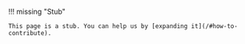 !!! missing "Stub"

    This page is a stub. You can help us by [expanding it](/#how-to-contribute).

